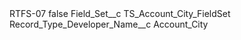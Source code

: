 <?xml version="1.0" encoding="UTF-8"?>
<CustomMetadata xmlns="http://soap.sforce.com/2006/04/metadata" xmlns:xsi="http://www.w3.org/2001/XMLSchema-instance" xmlns:xsd="http://www.w3.org/2001/XMLSchema">
    <label>RTFS-07</label>
    <protected>false</protected>
    <values>
        <field>Field_Set__c</field>
        <value xsi:type="xsd:string">TS_Account_City_FieldSet</value>
    </values>
    <values>
        <field>Record_Type_Developer_Name__c</field>
        <value xsi:type="xsd:string">Account_City</value>
    </values>
</CustomMetadata>
